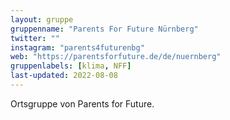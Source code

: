 ```yaml
---
layout: gruppe
gruppenname: "Parents For Future Nürnberg"
twitter: ""
instagram: "parents4futurenbg"
web: "https://parentsforfuture.de/de/nuernberg"
gruppenlabels: [klima, NFF]
last-updated: 2022-08-08
---
```


Ortsgruppe von Parents for Future.
